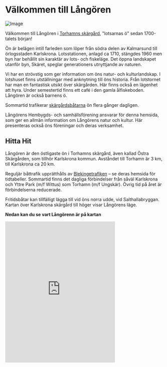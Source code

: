 # Välkommen till Långören

![Image](https://usercontent.one/wp/nyhemsida.langoraslakten.org/wp-content/uploads/2024/07/langoren003-Kopia-copy.jpg)

Välkommen till Långören i [Torhamns skärgård](https://torhamn.com/wp-content/uploads/2012/12/Sjo%CC%88kort-1024x614.png), "lotsarnas ö" sedan 1700-talets början!

Ön är belägen intill farleden som löper från södra delen av Kalmarsund till örlogsstaden Karlskrona. Lotsstationen, anlagd ca 1710, stängdes 1960 men byn har behållit sin karaktär av lots- och fiskeläge. Det öppna landskapet utanför byn, Skäret, speglar generationers utnyttjande av naturen.

Vi har en strövstig som ger information om öns natur- och kulturlandskap. I lotshuset finns utställningar med anknytning till öns historia. Från lotstornet har man en fantastisk utsikt över skärgården. Här finns också en lägenhet att hyra. Under semestertid finns ett café i den gamla ålfiskeboden. Långören är också barnens ö.

Sommartid trafikerar [skärgårdsbåtarna](https://www.blekingetrafiken.se/reseinformation/tidtabeller/) ön flera gånger dagligen.

Långörens Hembygds- och samhällsförening ansvarar för denna hemsida, som ger en allmän information om Långörens natur och kultur. Här presenteras också öns föreningar och deras verksamhet.

## Hitta Hit

Långören är den östligaste ön i Torhamns skärgård, även kallad Östra Skärgården, som tillhör Karlskrona kommun. Avståndet till Torhamn är 3 km, till Karlskrona ca 20 km.

Reguljär båttrafik upprätthålls av [Blekingetrafiken](https://www.blekingetrafiken.se/reseinformation/tidtabeller/) – se deras hemsida för tidtabeller. Sommartid finns det dagliga förbindelser från såväl Karlskrona och Yttre Park (m/f Wittus) som Torhamn (m/f Ungskär). Övrig tid på året är förbindelserna reducerade.

Fritidsbåtar kan tillfälligt lägga till vid öns norra udde, vid Salthallabryggan. Kartan över Karlskrona skärgård till höger visar Långörens läge.

**Nedan kan du se vart Långörenn är på kartan**

<iframe src="https://www.google.com/maps/embed?pb=!1m18!1m12!1m3!1d6950.217650964804!2d15.817794864757838!3d56.05866335322233!2m3!1f0!2f0!3f0!3m2!1i1024!2i768!4f13.1!3m3!1m2!1s0x46560fcb2a8b82a9%3A0x8e5745e30d0c302b!2zTMOlbmfDtnJlbiBicnlnZ2E!5e0!3m2!1sen!2sse!4v1735157010510!5m2!1sen!2sse" width="350" height="450" style="border:0;" loading="lazy" referrerpolicy="no-referrer-when-downgrade"></iframe>